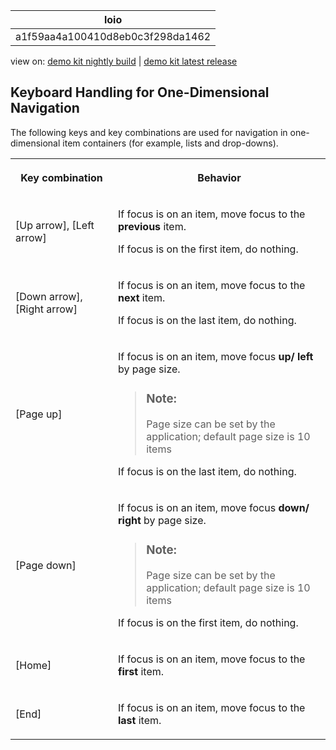 <!-- loioa1f59aa4a100410d8eb0c3f298da1462 -->

| loio |
| -----|
| a1f59aa4a100410d8eb0c3f298da1462 |

<div id="loio">

view on: [demo kit nightly build](https://openui5nightly.hana.ondemand.com/#/topic/a1f59aa4a100410d8eb0c3f298da1462) | [demo kit latest release](https://openui5.hana.ondemand.com/#/topic/a1f59aa4a100410d8eb0c3f298da1462)</div>

## Keyboard Handling for One-Dimensional Navigation

The following keys and key combinations are used for navigation in one-dimensional item containers \(for example, lists and drop-downs\).


<table>
<tr>
<th>

Key combination



</th>
<th>

Behavior



</th>
</tr>
<tr>
<td>

[Up arrow\], [Left arrow\]



</td>
<td>

If focus is on an item, move focus to the **previous** item.

If focus is on the first item, do nothing.



</td>
</tr>
<tr>
<td>

[Down arrow\], [Right arrow\]



</td>
<td>

If focus is on an item, move focus to the **next** item.

If focus is on the last item, do nothing.



</td>
</tr>
<tr>
<td>

[Page up\]



</td>
<td>

If focus is on an item, move focus **up/ left** by page size.

> ### Note:  
> Page size can be set by the application; default page size is 10 items

If focus is on the last item, do nothing.



</td>
</tr>
<tr>
<td>

[Page down\]



</td>
<td>

If focus is on an item, move focus **down/ right** by page size.

> ### Note:  
> Page size can be set by the application; default page size is 10 items

If focus is on the first item, do nothing.



</td>
</tr>
<tr>
<td>

[Home\]



</td>
<td>

If focus is on an item, move focus to the **first** item.



</td>
</tr>
<tr>
<td>

[End\]



</td>
<td>

If focus is on an item, move focus to the **last** item.



</td>
</tr>
</table>

